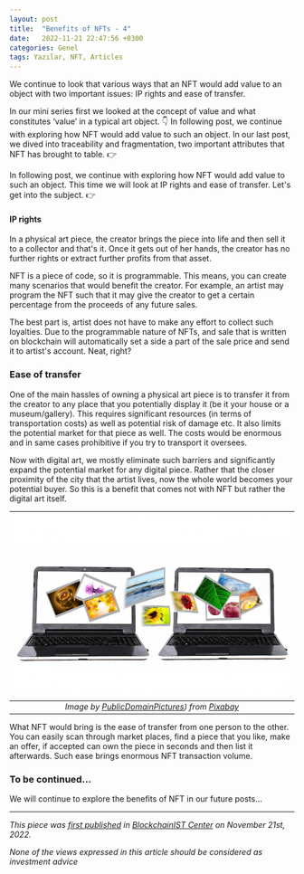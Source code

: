 ```yaml
---
layout: post
title:  "Benefits of NFTs - 4"
date:   2022-11-21 22:47:56 +0300
categories: Genel
tags: Yazılar, NFT, Articles
---
```


We continue to look that various ways that an NFT would add value to an object with two important issues: IP rights and ease of transfer. 

In our mini series first we looked at the concept of value and what constitutes ‘value’ in a typical art object. 👇 In following post, we continue with exploring how NFT would add value to such an object. In our last post, we dived into traceability and fragmentation, two important attributes that NFT has brought to table. 👉

In following post, we continue with exploring how NFT would add value to such an object. This time we will look at IP rights and ease of transfer. Let's get into the subject.  👉


#### IP rights 
In a physical art piece, the creator brings the piece into life and then sell it to a collector and that's it. Once it gets out of her hands, the creator has no further rights or extract further profits from that asset. 

NFT is a piece of code, so it is programmable. This means, you can create many scenarios that would benefit the creator. For example, an artist may program the NFT such that it may give the creator to get a certain percentage from the proceeds of any future sales. 

The best part is, artist does not have to make any effort to collect such loyalties. Due to the programmable nature of NFTs, and sale that is written on blockchain will automatically set a side a part of the sale price and send it to artist's account. Neat, right?

### Ease of transfer
One of the main hassles of owning a physical art piece is to transfer it from the creator to any place that you potentially display it (be it your house or a museum/gallery). This requires significant resources (in terms of transportation costs) as well as potential risk of damage etc. It also limits the potential market for that piece as well. The costs would be enormous and in same cases prohibitive if you try to transport it oversees. 

Now with digital art, we mostly eliminate such barriers and significantly expand the potential market for any digital piece. Rather that the closer proximity of the city that the artist lives, now the whole world becomes your potential buyer.  So this is a benefit that comes not with NFT but rather the digital art itself. 

| ![photos](/assets/photos-315170_800.jpg)|
|:--:| 
| *Image by [PublicDomainPictures](https://pixabay.com/users/publicdomainpictures-14/)) from [Pixabay](https://pixabay.com/)*|

What NFT would bring is the ease of transfer from one person to the other. You can easily scan through market places, find a piece that you like, make an offer, if accepted can own the piece in seconds and then list it afterwards. Such ease brings enormous NFT transaction volume. 

### To be continued…
We will continue to explore the benefits of NFT in our future posts... 

---
*This piece was [first published]() in [BlockchainIST Center](https://medium.com/blockchainist-center) on November 21st, 2022.*

*None of the views expressed in this article should be considered as investment advice*
